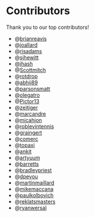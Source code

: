 # Contributors

Thank you to our top contributors!

 - @[brianreavis](https://github.com/brianreavis)
 - @[joallard](https://github.com/joallard)
 - @[risadams](https://github.com/risadams)
 - @[sjhewitt](https://github.com/sjhewitt)
 - @[jhash](https://github.com/jhash)
 - @[Scottmitch](https://github.com/Scottmitch)
 - @[rotdrop](https://github.com/rotdrop)
 - @[abhij89](https://github.com/abhij89)
 - @[parsonsmatt](https://github.com/parsonsmatt)
 - @[olegatro](https://github.com/olegatro)
 - @[Pictor13](https://github.com/Pictor13)
 - @[zeitiger](https://github.com/zeitiger)
 - @[marcandre](https://github.com/marcandre)
 - @[micahjon](https://github.com/micahjon)
 - @[roblevintennis](https://github.com/roblevintennis)
 - @[graingert](https://github.com/graingert)
 - @[comerc](https://github.com/comerc)
 - @[topaxi](https://github.com/topaxi)
 - @[ankit](https://github.com/ankit)
 - @[artyuum](https://github.com/artyuum)
 - @[barretts](https://github.com/barretts)
 - @[bradleypriest](https://github.com/bradleypriest)
 - @[dpeyou](https://github.com/dpeyou)
 - @[martinmaillard](https://github.com/martinmaillard)
 - @[mikemaccana](https://github.com/mikemaccana)
 - @[paulkolbovich](https://github.com/paulkolbovich)
 - @[reklatsmasters](https://github.com/reklatsmasters)
 - @[ryanwersal](https://github.com/ryanwersal)
